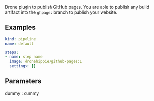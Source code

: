 Drone plugin to publish GitHub pages. You are able to publish any build artifact
into the `ghpages` branch to publish your website.

## Examples

```yaml
kind: pipeline
name: default

steps:
- name: step name
  image: dronehippie/github-pages:1
  settings: []
```

## Parameters

dummy
: dummy
